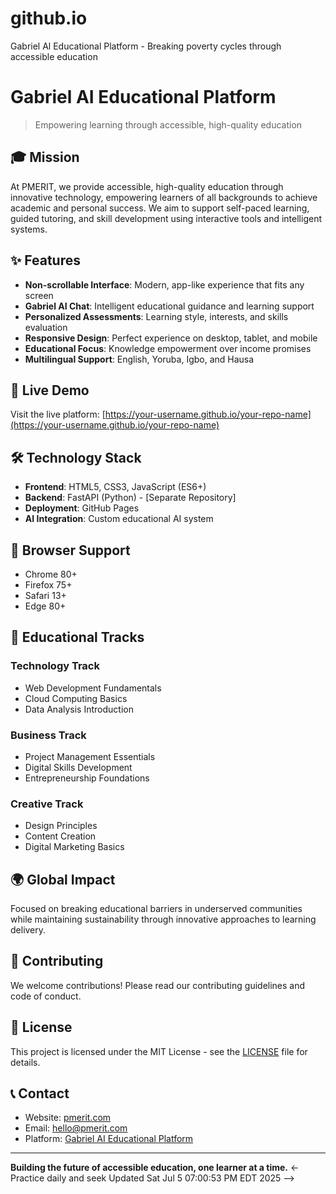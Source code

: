 # github.io
Gabriel Al Educational Platform - Breaking poverty cycles through accessible education

# Gabriel AI Educational Platform

> Empowering learning through accessible, high-quality education

## 🎓 Mission

At PMERIT, we provide accessible, high-quality education through innovative technology, empowering learners of all backgrounds to achieve academic and personal success. We aim to support self-paced learning, guided tutoring, and skill development using interactive tools and intelligent systems.

## ✨ Features

- **Non-scrollable Interface**: Modern, app-like experience that fits any screen
- **Gabriel AI Chat**: Intelligent educational guidance and learning support
- **Personalized Assessments**: Learning style, interests, and skills evaluation
- **Responsive Design**: Perfect experience on desktop, tablet, and mobile
- **Educational Focus**: Knowledge empowerment over income promises
- **Multilingual Support**: English, Yoruba, Igbo, and Hausa

## 🚀 Live Demo

Visit the live platform: [https://your-username.github.io/your-repo-name](https://your-username.github.io/your-repo-name)

## 🛠️ Technology Stack

- **Frontend**: HTML5, CSS3, JavaScript (ES6+)
- **Backend**: FastAPI (Python) - [Separate Repository]
- **Deployment**: GitHub Pages
- **AI Integration**: Custom educational AI system

## 📱 Browser Support

- Chrome 80+
- Firefox 75+
- Safari 13+
- Edge 80+

## 🎯 Educational Tracks

### Technology Track
- Web Development Fundamentals
- Cloud Computing Basics
- Data Analysis Introduction

### Business Track  
- Project Management Essentials
- Digital Skills Development
- Entrepreneurship Foundations

### Creative Track
- Design Principles
- Content Creation
- Digital Marketing Basics

## 🌍 Global Impact

Focused on breaking educational barriers in underserved communities while maintaining sustainability through innovative approaches to learning delivery.

## 🤝 Contributing

We welcome contributions! Please read our contributing guidelines and code of conduct.

## 📄 License

This project is licensed under the MIT License - see the [LICENSE](LICENSE) file for details.

## 📞 Contact

- Website: [pmerit.com](https://pmerit.com)
- Email: hello@pmerit.com
- Platform: [Gabriel AI Educational Platform](https://your-deployment-url.com)

---

**Building the future of accessible education, one learner at a time.**
<- Practice daily and seek Updated Sat Jul  5 07:00:53 PM EDT 2025 -->
